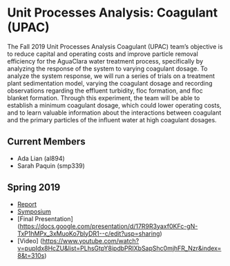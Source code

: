 # Unit Processes Analysis: Coagulant (UPAC)
The Fall 2019 Unit Processes Analysis Coagulant (UPAC) team’s objective is to reduce capital and operating costs and improve particle removal efficiency for the AguaClara water treatment process, specifically by analyzing the response of the system to varying coagulant dosage. To analyze the system response, we will run a series of trials on a treatment plant sedimentation model, varying the coagulant dosage and recording observations regarding the effluent turbidity, floc formation, and floc blanket formation. Through this experiment, the team will be able to establish a minimum coagulant dosage, which could lower operating costs, and to learn valuable information about the interactions between coagulant and the primary particles of the influent water at high coagulant dosages.

## Current Members 
* Ada Lian (al894) 
* Sarah Paquin (smp339) 

## Spring 2019
* [Report](https://github.com/AguaClara/Floc_coagulant/blob/master/Second_Report_Draft_UPA_Coagulant.ipynb)
* [Symposium](https://docs.google.com/presentation/d/1dVlVuRTzcdeqtzu9DQawzd2ZevpWPfZ2GvQv3ysUJts/edit?usp=sharing)
* [Final Presentation] (https://docs.google.com/presentation/d/17R9R3yaxf0KFc-gN-TxP1hMPx_3xMuoKo7blyDR1--c/edit?usp=sharing)
* [Video] (https://www.youtube.com/watch?v=pupIdx8HcZU&list=PLhsGtpY8ipdbPRIXbSapShc0mjhFR_Nzr&index=8&t=310s)
